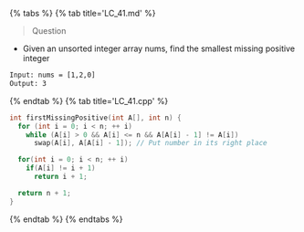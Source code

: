 {% tabs %}
{% tab title='LC_41.md' %}

> Question

* Given an unsorted integer array nums, find the smallest missing positive integer

```txt
Input: nums = [1,2,0]
Output: 3
```

{% endtab %}
{% tab title='LC_41.cpp' %}

```cpp
int firstMissingPositive(int A[], int n) {
  for (int i = 0; i < n; ++ i)
    while (A[i] > 0 && A[i] <= n && A[A[i] - 1] != A[i])
      swap(A[i], A[A[i] - 1]); // Put number in its right place

  for(int i = 0; i < n; ++ i)
    if(A[i] != i + 1)
      return i + 1;

  return n + 1;
}
```

{% endtab %}
{% endtabs %}
